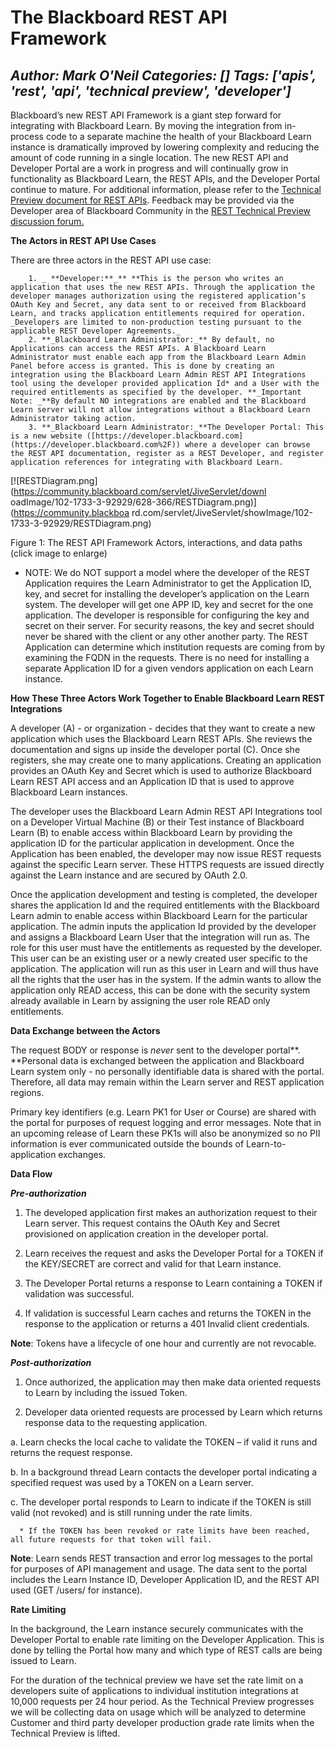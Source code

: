 # The Blackboard REST API Framework
*Author: Mark O'Neil*
*Categories: []*
*Tags: ['apis', 'rest', 'api', 'technical preview', 'developer']*
---
Blackboard’s new REST API Framework is a giant step forward for integrating
with Blackboard Learn. By moving the integration from in-process code to a
separate machine the health of your Blackboard Learn instance is dramatically
improved by lowering complexity and reducing the amount of code running in a
single location. The new REST API and Developer Portal are a work in progress
and will continually grow in functionality as Blackboard Learn, the REST APIs,
and the Developer Portal continue to mature. For additional information,
please refer to the [Technical Preview document for REST
APIs](https://community.blackboard.com/docs/DOC-1734). Feedback may be
provided via the Developer area of Blackboard Community in the [REST Technical
Preview discussion forum.](https://community.blackboard.com/thread/1930)

**The Actors in REST API Use Cases**

There are three actors in the REST API use case:

        1. _ **Developer:**_** **This is the person who writes an application that uses the new REST APIs. Through the application the developer manages authorization using the registered application’s OAuth Key and Secret, any data sent to or received from Blackboard Learn, and tracks application entitlements required for operation. _Developers are limited to non-production testing pursuant to the applicable REST Developer Agreements._
        2. **_Blackboard Learn Administrator:_** By default, no Applications can access the REST APIs. A Blackboard Learn Administrator must enable each app from the Blackboard Learn Admin Panel before access is granted. This is done by creating an integration using the Blackboard Learn Admin REST API Integrations tool using the developer provided application Id* and a User with the required entitlements as specified by the developer. **_Important Note: _**By default NO integrations are enabled and the Blackboard Learn server will not allow integrations without a Blackboard Learn Administrator taking action.
        3. **_Blackboard Learn Administrator:_**The Developer Portal: This is a new website ([https://developer.blackboard.com](https://developer.blackboard.com%2F)) where a developer can browse the REST API documentation, register as a REST Developer, and register application references for integrating with Blackboard Learn.

[![RESTDiagram.png](https://community.blackboard.com/servlet/JiveServlet/downl
oadImage/102-1733-3-92929/628-366/RESTDiagram.png)](https://community.blackboa
rd.com/servlet/JiveServlet/showImage/102-1733-3-92929/RESTDiagram.png)

Figure 1: The REST API Framework Actors, interactions, and data paths (click
image to enlarge)

* NOTE: We do NOT support a model where the developer of the REST Application requires the Learn Administrator to get the Application ID, key, and secret for installing the developer’s application on the Learn system. The developer will get one APP ID, key and secret for the one application. The developer is responsible for configuring the key and secret on their server. For security reasons, the key and secret should never be shared with the client or any other another party. The REST Application can determine which institution requests are coming from by examining the FQDN in the requests. There is no need for installing a separate Application ID for a given vendors application on each Learn instance.

**How These Three Actors Work Together to Enable Blackboard Learn REST Integrations**

A developer (A) - or organization - decides that they want to create a new
application which uses the Blackboard Learn REST APIs. She reviews the
documentation and signs up inside the developer portal (C). Once she
registers, she may create one to many applications. Creating an application
provides an OAuth Key and Secret which is used to authorize Blackboard Learn
REST API access and an Application ID that is used to approve Blackboard Learn
instances.

The developer uses the Blackboard Learn Admin REST API Integrations tool on a
Developer Virtual Machine (B) or their Test instance of Blackboard Learn (B)
to enable access within Blackboard Learn by providing the application ID for
the particular application in development. Once the Application has been
enabled, the developer may now issue REST requests against the specific Learn
server. These HTTPS requests are issued directly against the Learn instance
and are secured by OAuth 2.0.

Once the application development and testing is completed, the developer
shares the application Id and the required entitlements with the Blackboard
Learn admin to enable access within Blackboard Learn for the particular
application. The admin inputs the application Id provided by the developer and
assigns a Blackboard Learn User that the integration will run as. The role for
this user must have the entitlements as requested by the developer. This user
can be an existing user or a newly created user specific to the application.
The application will run as this user in Learn and will thus have all the
rights that the user has in the system. If the admin wants to allow the
application only READ access, this can be done with the security system
already available in Learn by assigning the user role READ only entitlements.

**Data Exchange between the Actors**

The request BODY or response is _never_ sent to the developer portal**.
**Personal data is exchanged between the application and Blackboard Learn
system only - no personally identifiable data is shared with the portal.
Therefore, all data may remain within the Learn server and REST application
regions.

Primary key identifiers (e.g. Learn PK1 for User or Course) are shared with
the portal for purposes of request logging and error messages. Note that in an
upcoming release of Learn these PK1s will also be anonymized so no PII
information is ever communicated outside the bounds of Learn-to-application
exchanges.

**Data Flow**

**_Pre-authorization_**

1. The developed application first makes an authorization request to their
Learn server. This request contains the OAuth Key and Secret provisioned on
application creation in the developer portal.

2. Learn receives the request and asks the Developer Portal for a TOKEN if the
KEY/SECRET are correct and valid for that Learn instance.

3. The Developer Portal returns a response to Learn containing a TOKEN if
validation was successful.

4. If validation is successful Learn caches and returns the TOKEN in the
response to the application or returns a 401 Invalid client credentials.

**Note**: Tokens have a lifecycle of one hour and currently are not revocable.

**_Post-authorization_**

1. Once authorized, the application may then make data oriented requests to
Learn by including the issued Token.

4. Developer data oriented requests are processed by Learn which returns
response data to the requesting application.

a. Learn checks the local cache to validate the TOKEN – if valid it runs and
returns the request response.

b. In a background thread Learn contacts the developer portal indicating a
specified request was used by a TOKEN on a Learn server.

c. The developer portal responds to Learn to indicate if the TOKEN is still
valid (not revoked) and is still running under the rate limits.

      * If the TOKEN has been revoked or rate limits have been reached, all future requests for that token will fail.

**Note**: Learn sends REST transaction and error log messages to the portal for purposes of API management and usage. The data sent to the portal includes the Learn Instance ID, Developer Application ID, and the REST API used (GET /users/ for instance).

**Rate Limiting**

In the background, the Learn instance securely communicates with the Developer
Portal to enable rate limiting on the Developer Application. This is done by
telling the Portal how many and which type of REST calls are being issued to
Learn.

For the duration of the technical preview we have set the rate limit on a
developers suite of applications to individual institution integrations at
10,000 requests per 24 hour period. As the Technical Preview progresses we
will be collecting data on usage which will be analyzed to determine Customer
and third party developer production grade rate limits when the Technical
Preview is lifted.

